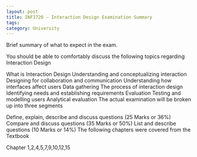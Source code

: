 ```yaml
---
layout: post
title: INF3720 – Interaction Design Examination Summary
tags: 
category: University
---
```

Brief summary of what to expect in the exam.

You should be able to comfortably discuss the following topics regarding Interaction Design

What is Interaction Design
Understanding and conceptualizing interaction
Designing for collaboration and communication
Understanding how interfaces affect users
Data gathering
The process of interaction design
Identifying needs and establishing requirements
Evaluation
Testing and modelling users
Analytical evaluation
The actual examination will be broken up into three segments

Define, explain, describe and discuss questions (25 Marks or 36%)
Compare and discuss questions (35 Marks or 50%)
List and describe questions (10 Marks or 14%)
The following chapters were covered from the Textbook

Chapter 1,2,4,5,7,9,10,12,15